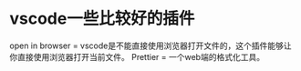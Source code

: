 vscode一些比较好的插件
==
open in browser = vscode是不能直接使用浏览器打开文件的，这个插件能够让你直接使用浏览器打开当前文件。
Prettier = 一个web端的格式化工具。